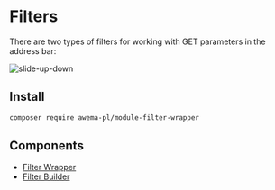 # Filters

There are two types of filters for working with GET parameters in the address bar:

![slide-up-down](/assets/awema-pl/filter-wrapper/img/docs/filter.png)

## Install

```bash
composer require awema-pl/module-filter-wrapper
```

## Components
* [Filter Wrapper](./filter-wrapper.md)
* [Filter Builder](./filter-builder.md)
